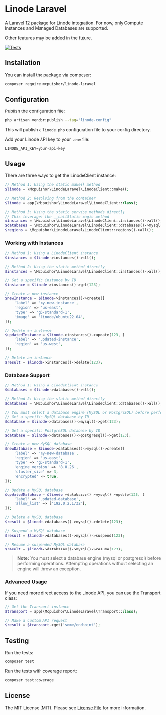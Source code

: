# Linode Laravel

A Laravel 12 package for Linode integration. For now, only Compute Instances and Managed Databases are supported. 

Other features may be added in the future. 

[![Tests](https://github.com/mcpuishor/linode-laravel/actions/workflows/tests.yml/badge.svg)](https://github.com/mcpuishor/linode-laravel/actions/workflows/tests.yml)

## Installation

You can install the package via composer:

```bash
composer require mcpuishor/linode-laravel
```

## Configuration

Publish the configuration file:

```bash
php artisan vendor:publish --tag="linode-config"
```

This will publish a `linode.php` configuration file to your config directory.

Add your Linode API key to your `.env` file:

```
LINODE_API_KEY=your-api-key
```

## Usage

There are three ways to get the LinodeClient instance:

```php
// Method 1: Using the static make() method
$linode = \Mcpuishor\LinodeLaravel\LinodeClient::make();

// Method 2: Resolving from the container
$linode = app(\Mcpuishor\LinodeLaravel\LinodeClient::class);

// Method 3: Using the static service methods directly
// This leverages the __callStatic magic method
$instances = \Mcpuishor\LinodeLaravel\LinodeClient::instances()->all();
$databases = \Mcpuishor\LinodeLaravel\LinodeClient::databases()->mysql()->all();
$regions = \Mcpuishor\LinodeLaravel\LinodeClient::regions()->all();
```

### Working with Instances

```php
// Method 1: Using a LinodeClient instance
$instances = $linode->instances()->all();

// Method 2: Using the static method directly
$instances = \Mcpuishor\LinodeLaravel\LinodeClient::instances()->all();

// Get a specific instance by ID
$instance = $linode->instances()->get(123);

// Create a new instance
$newInstance = $linode->instances()->create([
    'label' => 'my-new-instance',
    'region' => 'us-east',
    'type' => 'g6-standard-1',
    'image' => 'linode/ubuntu22.04',
]);

// Update an instance
$updatedInstance = $linode->instances()->update(123, [
    'label' => 'updated-instance',
    'region' => 'us-west',
]);

// Delete an instance
$result = $linode->instances()->delete(123);
```

### Database Support

```php
// Method 1: Using a LinodeClient instance
$databases = $linode->databases()->all();

// Method 2: Using the static method directly
$databases = \Mcpuishor\LinodeLaravel\LinodeClient::databases()->all();

// You must select a database engine (MySQL or PostgreSQL) before performing operations
// Get a specific MySQL database by ID
$database = $linode->databases()->mysql()->get(123);

// Get a specific PostgreSQL database by ID
$database = $linode->databases()->postgresql()->get(123);

// Create a new MySQL database
$newDatabase = $linode->databases()->mysql()->create([
    'label' => 'my-new-database',
    'region' => 'us-east',
    'type' => 'g6-standard-1',
    'engine_version' => '8.0.26',
    'cluster_size' => 3,
    'encrypted' => true,
]);

// Update a MySQL database
$updatedDatabase = $linode->databases()->mysql()->update(123, [
    'label' => 'updated-database',
    'allow_list' => ['192.0.2.1/32'],
]);

// Delete a MySQL database
$result = $linode->databases()->mysql()->delete(123);

// Suspend a MySQL database
$result = $linode->databases()->mysql()->suspend(123);

// Resume a suspended MySQL database
$result = $linode->databases()->mysql()->resume(123);
```

> **Note:** You must select a database engine (mysql or postgresql) before performing operations. Attempting operations without selecting an engine will throw an exception.

### Advanced Usage

If you need more direct access to the Linode API, you can use the Transport class:

```php
// Get the Transport instance
$transport = app(\Mcpuishor\LinodeLaravel\Transport::class);

// Make a custom API request
$result = $transport->get('some/endpoint');
```

## Testing

Run the tests:

```bash
composer test
```

Run the tests with coverage report:

```bash
composer test:coverage
```

## License

The MIT License (MIT). Please see [License File](LICENSE.md) for more information.
